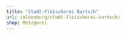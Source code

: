 ```yaml
---
title: "Stadt-Fleischerei Bartsch"
url: /oldenburg/stadt-fleischerei-bartsch/
shop: Metzgerei
---
```

